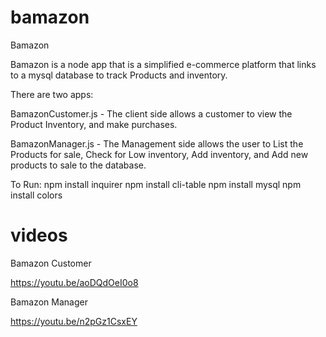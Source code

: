 # bamazon

Bamazon

Bamazon is a node app that is a simplified e-commerce platform that links to a mysql database to track Products and inventory.

There are two apps:

BamazonCustomer.js - The client side allows a customer to view the Product Inventory, and make purchases.


BamazonManager.js - The Management side allows the user to List the Products for sale, Check for Low inventory, Add inventory, and Add new products to sale to the database.

To Run:
npm install inquirer
npm install cli-table
npm install mysql
npm install colors


# videos
Bamazon Customer 

https://youtu.be/aoDQdOeI0o8

Bamazon Manager 

https://youtu.be/n2pGz1CsxEY



